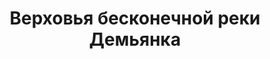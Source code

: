 ---
title: Верховья бесконечной реки Демьянка
location: Река Демьянка. Уватский район, Тюменская область, Россия
thumb_width: 268
taxonomy:
    tag:
        - main_gallery
---